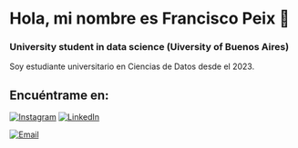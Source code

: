 # Hola, mi nombre es Francisco Peix 👋
### University student in data science (Uiversity of Buenos Aires)

Soy estudiante universitario en Ciencias de Datos desde el 2023. 

## Encuéntrame en:

[![Instagram](https://img.shields.io/badge/Instagram-@franpeix-E4405F?style=for-the-badge&logo=instagram&logoColor=white&labelColor=101010)](https://instagram.com/franpeix)
[![LinkedIn](https://img.shields.io/badge/LinkedIn-Francsico_Peix--0077B5?style=for-the-badge&logo=linkedin&logoColor=white&labelColor=101010)](https://www.linkedin.com/in/francisco-peix-1884092a8)

[![Email](https://img.shields.io/badge/franpeix01@gmail.com-email_personal-D14836?style=for-the-badge&logo=gmail&logoColor=white&labelColor=101010)](mailto:frapeix01@gmail.com)

